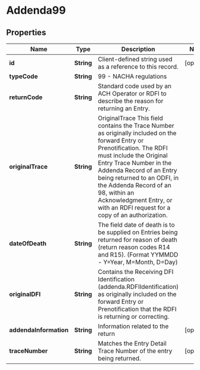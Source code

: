 # Addenda99

## Properties
Name | Type | Description | Notes
------------ | ------------- | ------------- | -------------
**id** | **String** | Client-defined string used as a reference to this record. |  [optional]
**typeCode** | **String** | 99 - NACHA regulations | 
**returnCode** | **String** | Standard code used by an ACH Operator or RDFI to describe the reason for returning an Entry. | 
**originalTrace** | **String** | OriginalTrace This field contains the Trace Number as originally included on the forward Entry or Prenotification. The RDFI must include the Original Entry Trace Number in the Addenda Record of an Entry being returned to an ODFI, in the Addenda Record of an 98, within an Acknowledgment Entry, or with an RDFI request for a copy of an authorization.  | 
**dateOfDeath** | **String** | The field date of death is to be supplied on Entries being returned for reason of death (return reason codes R14 and R15). (Format YYMMDD - Y&#x3D;Year, M&#x3D;Month, D&#x3D;Day) | 
**originalDFI** | **String** | Contains the Receiving DFI Identification (addenda.RDFIIdentification) as originally included on the forward Entry or Prenotification that the RDFI is returning or correcting. | 
**addendaInformation** | **String** | Information related to the return |  [optional]
**traceNumber** | **String** | Matches the Entry Detail Trace Number of the entry being returned. |  [optional]
